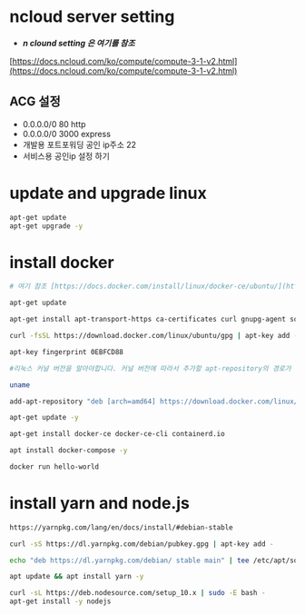 # ncloud server setting

- **_n clound setting 은 여기를 참조_**

[https://docs.ncloud.com/ko/compute/compute-3-1-v2.html](https://docs.ncloud.com/ko/compute/compute-3-1-v2.html)

## ACG 설정

- 0.0.0.0/0 80 http
- 0.0.0.0/0 3000 express
- 개발용 포트포워딩 공인 ip주소 22
- 서비스용 공인ip 설정 하기

# update and upgrade linux

```sh
apt-get update
apt-get upgrade -y
```

# install docker

```sh
# 여기 참조 [https://docs.docker.com/install/linux/docker-ce/ubuntu/](https://docs.docker.com/install/linux/docker-ce/ubuntu/)

apt-get update

apt-get install apt-transport-https ca-certificates curl gnupg-agent software-properties-common

curl -fsSL https://download.docker.com/linux/ubuntu/gpg | apt-key add -

apt-key fingerprint 0EBFCD88

#리눅스 커널 버전을 알아야합니다. 커널 버전에 따라서 추가할 apt-repository의 경로가 달라집니다.

uname

add-apt-repository "deb [arch=amd64] https://download.docker.com/linux/ubuntu \$(lsb_release -cs) stable"

apt-get update -y

apt-get install docker-ce docker-ce-cli containerd.io

apt install docker-compose -y

docker run hello-world

```

# install yarn and node.js

```sh
https://yarnpkg.com/lang/en/docs/install/#debian-stable

curl -sS https://dl.yarnpkg.com/debian/pubkey.gpg | apt-key add -

echo "deb https://dl.yarnpkg.com/debian/ stable main" | tee /etc/apt/sources.list.d/yarn.list

apt update && apt install yarn -y

curl -sL https://deb.nodesource.com/setup_10.x | sudo -E bash -
apt-get install -y nodejs
```
